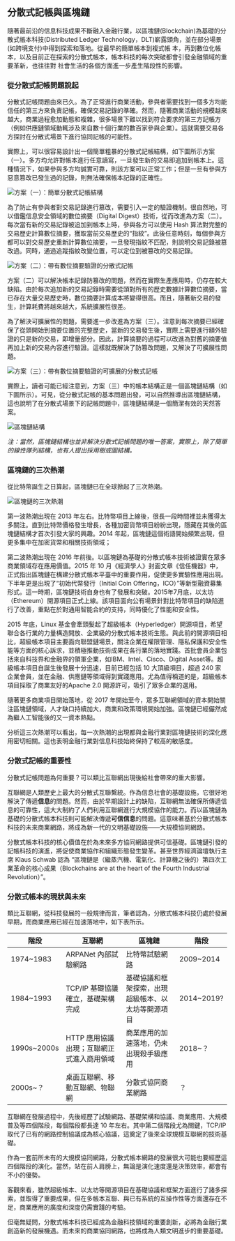 ## 分散式記帳與區塊鏈

隨著最前沿的信息科技成果不斷融入金融行業，以區塊鏈(Blockchain)為基礎的分散式帳本科技(Distributed Ledger Technology，DLT)嶄露頭角，並在部分場景(如跨境支付)中得到探索和落地。從最早的簡單帳本到複式帳 本，再到數位化帳本，以及目前正在探索的分散式帳本，帳本科技的每次突破都會引發金融領域的重要革新，也往往對 社會生活的各個方面進一步產生階段性的影響。

### 從分散式記帳問題說起

分散式記帳問題由來已久。為了正常進行商業活動，參與者需要找到一個多方均能信任的第三方來負責記帳，確保交易記錄的準確。然而，隨著商業活動的規模越來越大，商業過程愈加動態和複雜，很多場景下難以找到符合要求的第三方記帳方（例如供應鏈領域動輒涉及來自數十個行業的數百家參與企業）。這就需要交易各方探討在分散式場景下進行協同記帳的可能性。

實際上，可以很容易設計出一個簡單粗暴的分散式記帳結構，如下圖所示方案（一）。多方均允許對帳本進行任意讀寫，一旦發生新的交易即追加到帳本上。這種情況下，如果參與多方均誠實可靠，則該方案可以正常工作；但是一旦有參與方惡意篡改已發生過的記錄，則無法確保帳本記錄的正確性。

![方案（一）：簡單分散式記帳結構](_images/dlt-01.png)

為了防止有參與者對交易記錄進行篡改，需要引入一定的驗證機制。很自然地，可以借鑑信息安全領域的數位摘要（Digital Digest）技術，從而改進為方案（二）。每次當有新的交易記錄被追加到帳本上時，參與各方可以使用 Hash 算法對完整的交易歷史計算數位摘要，獲取當前交易歷史的“指紋”。此後任意時刻，每個參與方都可以對交易歷史重新計算數位摘要，一旦發現指紋不匹配，則說明交易記錄被篡改過。同時，通過追蹤指紋改變位置，可以定位到被篡改的交易記錄。

![方案（二）：帶有數位摘要驗證的分散式記帳](_images/dlt-02.png)

方案（二）可以解決帳本記錄防篡改的問題，然而在實際生產應用時，仍存在較大缺陷。由於每次追加新的交易記錄時需要從頭對所有的歷史數據計算數位摘要，當已存在大量交易歷史時，數位摘要計算成本將變得很高。而且，隨著新交易的發生，計算耗費將越來越大，系統擴展性很差。

為了解決可擴展性的問題，需要進一步改進為方案（三）。注意到每次摘要已經確保了從頭開始到摘要位置的完整歷史，當新的交易發生後，實際上需要進行額外驗證的只是新的交易，即增量部分。因此，計算摘要的過程可以改進為對舊的摘要值再加上新的交易內容進行驗證。這樣就既解決了防篡改問題，又解決了可擴展性問題。

![方案（三）：帶有數位摘要驗證的可擴展的分散式記帳](_images/dlt-03.png)

實際上，讀者可能已經注意到，方案（三）中的帳本結構正是一個區塊鏈結構（如下圖所示）。可見，從分散式記帳的基本問題出發，可以自然推導出區塊鏈結構，這也說明了在分散式場景下的記帳問題中，區塊鏈結構是一個簡潔有效的天然答案。

![區塊鏈結構](_images/blockchain.png)

*注：當然，區塊鏈結構也並非解決分散式記帳問題的唯一答案，實際上，除了簡單的線性隊列結構，也有人提出採用樹或圖結構。*

### 區塊鏈的三次熱潮

從比特幣誕生之日算起，區塊鏈已在全球掀起了三次熱潮。

![區塊鏈的三次熱潮](_images/3-hops.png)

第一波熱潮出現在 2013 年左右。比特幣項目上線後，很長一段時間裡並未獲得太多關注。直到比特幣價格發生增長，各種加密貨幣項目紛紛出現，隱藏在其後的區塊鏈結構才首次引發大家的興趣。2014 年起，區塊鏈這個術語開始頻繁出現，但更多集中在加密貨幣和相關技術領域；

第二波熱潮出現在 2016 年前後。以區塊鏈為基礎的分散式帳本技術被證實在眾多商業領域存在應用價值。2015 年 10 月《經濟學人》封面文章《信任機器》中，正式指出區塊鏈在構建分散式帳本平臺中的重要作用，促使更多實驗性應用出現。下半年更是出現了“初始代幣發行（Initial Coin Offering，ICO）”等新型融資募集形式。這一時期，區塊鏈技術自身也有了發展和突破。2015年7月底，以太坊（Ethereum）開源項目正式上線。該項目面向公有場景針對比特幣項目的缺陷進行了改善，重點在於對通用智能合約的支持，同時優化了性能和安全性。

2015 年底，Linux 基金會牽頭髮起了超級帳本（Hyperledger）開源項目，希望聯合各行業的力量構造開放、企業級的分散式帳本技術生態。與此前的開源項目相比，超級帳本項目主要面向聯盟鏈場景，關注企業在權限管理、隱私保護和安全性能等方面的核心訴求，並積極推動技術成果在各行業的落地實踐。首批會員企業包括來自科技界和金融界的領軍企業，如IBM、Intel、Cisco、Digital Asset等。超級帳本項目自誕生後發展十分迅速，目前已經包括 10 大頂級項目，超過 240 家企業會員，並在金融、供應鏈等領域得到實踐應用。尤為值得稱道的是，超級帳本項目採取了商業友好的Apache 2.0 開源許可，吸引了眾多企業的選用。

隨著更多商業項目開始落地，從 2017 年開始至今，眾多互聯網領域的資本開始關注區塊鏈領域，人才缺口持續加大，商業和政策環境開始加強。區塊鏈已經儼然成為繼人工智能後的又一資本熱點。

分析這三次熱潮可以看出，每一次熱潮的出現都與金融行業對區塊鏈技術的深化應用密切相關。這也表明金融行業對信息科技始終保持了較高的敏感度。

### 分散式記帳的重要性

分散式記帳問題為何重要？可以類比互聯網出現後給社會帶來的重大影響。

互聯網是人類歷史上最大的分散式互聯繫統。作為信息社會的基礎設施，它很好地解決了傳遞**信息**的問題。然而，由於早期設計上的缺陷，互聯網無法確保所傳遞信息的可靠性，這大大制約了人們利用互聯網進行大規模協作的能力。而以區塊鏈為基礎的分散式帳本科技則可能解決傳遞**可信信息**的問題。這意味著基於分散式帳本科技的未來商業網路，將成為新一代的文明基礎設施——大規模協同網路。

分散式帳本科技的核心價值在於為未來多方協同網路提供可信基礎。區塊鏈引發的記帳科技的演進，將促使商業協作和組織形態發生變革。甚至世界經濟論壇執行主席 Klaus Schwab 認為 “區塊鏈是（繼蒸汽機、電氣化、計算機之後的）第四次工業革命的核心成果（Blockchains are at the heart of the Fourth Industrial Revolution）”。

### 分散式帳本的現狀與未來

類比互聯網，從科技發展的一般規律而言，筆者認為，分散式帳本科技仍處於發展早期，而商業應用已經在加速落地中，如下表所示。

階段 | 互聯網 | 區塊鏈 | 階段
-- | -- | -- | --
1974~1983 | ARPANet 內部試驗網路 | 比特幣試驗網路 | 2009~2014
1984~1993 | TCP/IP 基礎協議確立，基礎架構完成 | 基礎協議和框架探索，出現超級帳本、以太坊等開源項目 | 2014~2019?
1990s~2000s | HTTP 應用協議出現；互聯網正式進入商用領域 | 商業應用的加速落地，仍未出現殺手級應用 | 2018~？
2000s~？ | 桌面互聯網、移動互聯網、物聯網 | 分散式協同商業網路 | ？

互聯網在發展過程中，先後經歷了試驗網路、基礎架構和協議、商業應用、大規模普及等四個階段，每個階段都長達 10 年左右。其中第二個階段尤為關鍵，TCP/IP 取代了已有的網路控制協議成為核心協議，這奠定了後來全球規模互聯網的技術基礎。

作為一套前所未有的大規模協同網路，分散式帳本網路的發展很大可能也要經歷這四個階段的演化。當然，站在前人肩膀上，無論是演化速度還是決策效率，都會有不小的優勢。

客觀來看，雖然超級帳本、以太坊等開源項目在基礎協議和框架方面進行了諸多探索，並取得了重要成果，但在多帳本互聯、與已有系統的互操作性等方面還存在不足，商業應用的廣度和深度仍需實踐的考驗。

但毫無疑問，分散式帳本科技已經成為金融科技領域的重要創新，必將為金融行業創造新的發展機遇。而未來的商業協同網路，也將成為人類文明進步的重要基礎。

